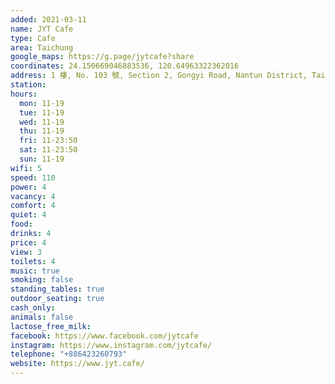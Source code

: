 ```yaml
---
added: 2021-03-11
name: JYT Cafe
type: Cafe
area: Taichung
google_maps: https://g.page/jytcafe?share
coordinates: 24.150669046883536, 120.64963322362016
address: 1 樓, No. 103 號, Section 2, Gongyi Road, Nantun District, Taichung City, 408
station: 
hours:
  mon: 11-19
  tue: 11-19
  wed: 11-19
  thu: 11-19
  fri: 11-23:50
  sat: 11-23:50
  sun: 11-19
wifi: 5
speed: 110
power: 4
vacancy: 4
comfort: 4
quiet: 4
food: 
drinks: 4
price: 4
view: 3
toilets: 4
music: true
smoking: false
standing_tables: true
outdoor_seating: true
cash_only: 
animals: false
lactose_free_milk: 
facebook: https://www.facebook.com/jytcafe
instagram: https://www.instagram.com/jytcafe/
telephone: "+886423260793"
website: https://www.jyt.cafe/
---
```

